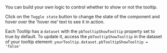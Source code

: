 You can build your own logic to control whether to show or not the tooltip. 

Click on the `Toggle state` button to change the state of the component and hover over the 'hover me' text to see it in action.

Each Tooltip has a `dataset` with the `pbTooltipShowTooltip` property set to true by default. To update it, access the `pbTooltipShowTooltip` in the dataset of your tooltip element: `yourTooltip.dataset.pbTooltipShowTooltip = 'false'`
